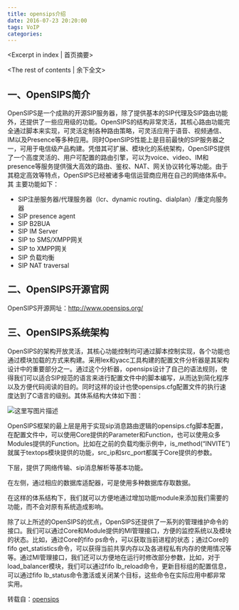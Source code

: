 ```yaml
---
title: opensips介绍
date: 2016-07-23 20:20:00
tags: VoIP
categories:
---
```

<Excerpt in index | 首页摘要> 
<!-- more -->
<The rest of contents | 余下全文>

## 一、OpenSIPS简介
OpenSIPS是一个成熟的开源SIP服务器，除了提供基本的SIP代理及SIP路由功能外，还提供了一些应用级的功能。OpenSIPS的结构非常灵活，其核心路由功能完全通过脚本来实现，可灵活定制各种路由策略，可灵活应用于语音、视频通信、IM以及Presence等多种应用。同时OpenSIPS性能上是目前最快的SIP服务器之一，可用于电信级产品构建。凭借其可扩展、模块化的系统架构，OpenSIPS提供了一个高度灵活的、用户可配置的路由引擎，可以为voice、video、IM和 presence等服务提供强大高效的路由、鉴权、NAT、网关协议转化等功能。由于其稳定高效等特点，OpenSIPS已经被诸多电信运营商应用在自己的网络体系中。其 主要功能如下：

- SIP注册服务器/代理服务器（lcr、dynamic routing、dialplan）/重定向服务器
- SIP presence agent
- SIP B2BUA
- SIP IM Server
- SIP to SMS/XMPP网关
- SIP to XMPP网关
- SIP 负载均衡
- SIP NAT traversal


## 二、OpenSIPS开源官网
OpenSIPS开源网址：http://www.opensips.org/

## 三、OpenSIPS系统架构
OpenSIPS的架构开放灵活，其核心功能控制均可通过脚本控制实现，各个功能也通过模块加载的方式来构建。采用lex和yacc工具构建的配置文件分析器是其架构设计中的重要部分之一。通过这个分析器，opensips设计了自己的语法规则，使得我们可以适合SIP规范的语言来进行配置文件中的脚本编写，从而达到简化程序以及方便代码阅读的目的。同时这样的设计也使opensips.cfg配置文件的执行速度达到了C语言的级别。其体系结构大体如下图：

![这里写图片描述](http://img.blog.csdn.net/20160325102421018)

OpenSIPS框架的最上层是用于实现sip消息路由逻辑的opensips.cfg脚本配置，在配置文件中，可以使用Core提供的Parameter和Function，也可以使用众多Modules提供的Function。比如在之前的负载均衡示例中，is_method(“INVITE”)就属于textops模块提供的功能，src_ip和src_port都属于Core提供的参数。

下层，提供了网络传输、sip消息解析等基本功能。

在左侧，通过相应的数据库适配器，可是使用多种数据库存取数据。

在这样的体系结构下，我们就可以方便地通过增加功能module来添加我们需要的功能，而不会对原有系统造成影响。

除了以上所述的OpenSIPS的优点，OpenSIPS还提供了一系列的管理维护命令的接口。我们可以通过Core和Module提供的MI管理接口，方便的监控系统以及模块的状态。比如，通过Core的fifo ps命令，可以获取当前进程的状态；通过Core的fifo get_statistics命令，可以获得当前共享内存以及各进程私有内存的使用情况等等。通过MI管理接口，我们还可以方便地在运行时修改部分参数，比如，对于load_balancer模块，我们可以通过fifo lb_reload命令，更新目标组的配置信息，可以通过fifo lb_status命令激活或关闭某个目标，这些命令在实际应用中都非常实用。


转载自：[opensips](http://m.blog.csdn.net/article/details?id=48177299)

